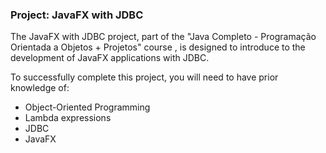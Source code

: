 ### Project: JavaFX with JDBC

The JavaFX with JDBC project, part of the "Java Completo - Programação Orientada a Objetos + Projetos" course , is designed to introduce to the development of JavaFX applications with JDBC.

To successfully complete this project, you will need to have prior knowledge of:

* Object-Oriented Programming
* Lambda expressions
* JDBC
* JavaFX




